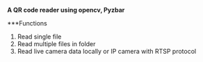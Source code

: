 
**A QR code reader using opencv, Pyzbar**

***Functions
1. Read single file
2. Read multiple files in folder
3. Read live camera data locally or IP camera with RTSP protocol